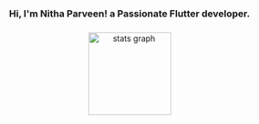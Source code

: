 <h3 align="center">Hi, I'm Nitha Parveen! a Passionate Flutter developer.</h3>

###
<div align="center">
  <img src="https://github-readme-stats.vercel.app/api?username=nithaparveen&hide_title=false&hide_rank=true&show_icons=false&include_all_commits=false&count_private=true&disable_animations=false&theme=merko&locale=en&hide_border=true" height="145" alt="stats graph"  />
</div>
